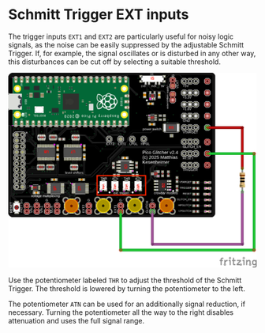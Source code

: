 # Schmitt Trigger EXT inputs

The trigger inputs `EXT1` and `EXT2` are particularly useful for noisy logic signals, as the noise can be easily suppressed by the adjustable Schmitt Trigger.
If, for example, the signal oscillates or is disturbed in any other way, this disturbances can be cut off by selecting a suitable threshold.

![](images/schmitt-trigger-inputs/schmitt-trigger-input-test.png)

Use the potentiometer labeled `THR` to adjust the threshold of the Schmitt Trigger.
The threshold is lowered by turning the potentiometer to the left.

The potentiometer `ATN` can be used for an additionally signal reduction, if necessary. Turning the potentiometer all the way to the right disables attenuation and uses the full signal range.

